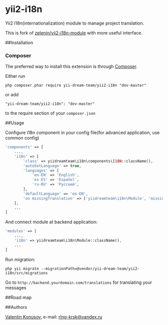 yii2-i18n
=========

Yii2 i18n(internationalization) module to manage project translation.

This is fork of [zelenin/yii2-i18n-module](https://raw.githubusercontent.com/zelenin/yii2-i18n-module) with more useful interface.

##Installation

### Composer

The preferred way to install this extension is through [Composer](http://getcomposer.org/).

Either run

```
php composer.phar require yii-dream-team/yii2-i18n "dev-master"
```

or add

```
"yii-dream-team/yii2-i18n": "dev-master"
```

to the require section of your ```composer.json```

##Usage

Configure i18n component in your config file(for advanced application, use common config)

```php
'components' => [
    ...,
    'i18n' => [
        'class' => yiidreamteam\i18n\components\I18N::className(),
        'autoSetLanguage' => true,
        'languages' => [
            'en-EN' => 'English',
            'es-ES' => 'Español',
            'ru-RU' => 'Русский',
        ],
        'defaultLanguage' => 'en-EN',
        'on missingTranslation' => ['yiidreamteam\i18n\Module', 'missingTranslation']
    ],
    ...
]

```

And connect module at backend application:

```php
'modules' => [
    ...,
    'i18n' => yiidreamteam\i18n\Module::className(),
    ...
]
```

Run migration:

```
php yii migrate --migrationPath=@vendor/yii-dream-team/yii2-i18n/src/migrations
```

Go to ```http://backend.yourdomain.com/translations``` for translating your messages

##Road map

##Authors

[Valentin Konusov](https://github.com/BioSin), e-mail: [rlng-krsk@yandex.ru](mailto:rlng-krsk@yandex.ru)